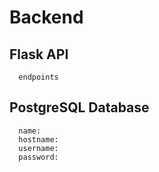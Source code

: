 # Backend

## Flask API

      endpoints

## PostgreSQL Database

      name:
      hostname:
      username:
      password:
